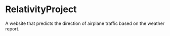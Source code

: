 # RelativityProject
A website that predicts the direction of airplane traffic based on the weather report. 
